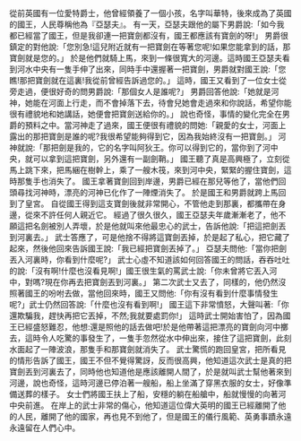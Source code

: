 
從前英國有一位愛特爵士，他曾經領養了一個小孩，名字叫華特，後來成為了英國的國王，人民尊稱他為『亞瑟夫』。
有一天，亞瑟夫跟他的屬下男爵說:「如今我都已經當了國王，但是我卻連一把寶劍都沒有，國王都應該有寶劍的呀!」
男爵很鎮定的對他說:「您別急!這兒附近就有一把寶劍在等著您呢!如果您能拿到的話，那寶劍就是您的。」
於是他們就騎上馬，來到一條很寬大的河邊。這時國王亞瑟夫看到河水中央有一隻手伸了出來，同時手中還握著一把寶劍，男爵就對國王說:「您瞧!那把寶劍就在這裏!我從前曾經告訴過您的。」
這時，國王又看到了一位女士從旁走過，便很好奇的問男爵說:「那個女人是誰呢?」
男爵回答他說:「她就是河神，她能在河面上行走，而不會掉落下去，待會兒她會走過來和你說話，希望你能很有禮貌地和她講話，她便會把寶劍送給你的。」
說也奇怪，事情的變化完全在男爵的預料之中。當河神走了過來，國王便很有禮貌的問她:「親愛的女士，河面上露出的那把寶劍是誰的呢?我很希望能夠得到它，因為我始終沒有一把寶劍。」
河神就說:「那把劍是我的，它的名字叫阿狄王。你可以得到它的，當你到了河中央，就可以拿到這把寶劍，另外還有一副劍鞘。」
國王聽了真是高興極了，立刻從馬上跳下來，把馬綑在樹幹上，乘了一艘木筏，來到河中央，緊緊的握住寶劍，這時那隻手也消失了。
國王拿著寶劍回到岸邊，男爵已經在那兒等他了，當他們回頭尋找河神時，漂亮的河神已化作了一陣煙消失了。
於是國王和男爵就跨上馬回到了皇宮。
自從國王得到這支寶劍後就非常開心，不管他走到那裏，都攜帶在身邊，從來不許任何人親近它。
經過了很久很久，國王亞瑟夫年歲漸漸老了，他不願這把名劍被別人弄壞，於是他就叫來他最忠心的武士，告訴他說:「把這把劍丟到河裏去。」
武士答應了，可是他捨不得將這寶劍丟掉，於是起了私心，把它藏了起來，然後他回來告訴國王說:「我已經把寶劍丟掉了。」
亞瑟夫問他:「當你把劍丟入河裏時，你看到什麼呢?」
武士心虛不知道該如何回答國王的問話，吞吞吐吐的說:「沒有啊!什麼也沒看見啊!」國王很生氣的罵武士說:「你未曾將它丟入河中，對嗎?現在你再去把寶劍丟到河裏。」
第二次武士又去了，同樣的，他仍然沒照著國王的吩咐去做，當他回來時，國王又問他:「你有沒有看到什麼事情發生呢?」武士仍然回答說:「什麼也沒有看到啊!」
國王這下非常憤怒，大聲叫著:「你還欺騙我，趕快再把它丟掉，不然;我就要處罰你!」
這時武士開始害怕了，因為國王已經盛怒難忍，他想:還是照他的話去做吧!於是他帶著這把漂亮的寶劍向河中擲去，這時令人吃驚的事發生了，一隻手忽然從水中伸出來，接住了這把寶劍，此刻水面起了一陣波浪，那隻手和那寶劍就消失了。
武士驚慌的跑回皇宮，把所看見的情形告訴了國王，國王不但不覺得驚訝，反而很高興，他知道這次武士是真的把寶劍丟到河裏去了，同時他也知道他是應該離開人間了，於是就叫武士幫他著來到河邊，說也奇怪，這時河邊已停泊著一艘船，船上坐滿了穿黑衣服的女士，好像準備送葬的樣子。
女士們將國王扶上了船，安穩的躺在船艙中，船就慢慢的向著河中央前進。
在岸上的武士非常的傷心，他知道這位偉大英明的國王已經離開了他的人民，離開了他的國家，再也見不到他了，但是國王的儀行風範、英勇事蹟永遠永遠留在人們心中。
